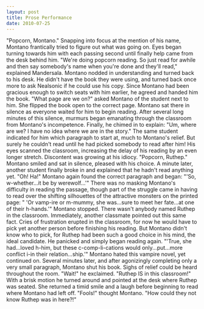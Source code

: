 ```yaml
---
layout: post
title: Prose Performance
date: 2010-07-25
---
```

"Popcorn, Montano."    Snapping into focus at the
      mention of his name, Montano frantically tried to figure out what was going on. Eyes began
      turning towards him with each passing second until finally help came from the desk behind
      him.    "We're doing popcorn reading. So just read for awhile and then say
      somebody's name when you're done and they'll read," explained Mandersala. Montano nodded in
      understanding and turned back to his desk. He didn't have the book they were using, and turned
      back once more to ask Nealsonic if he could use his copy. Since Montano had been gracious
      enough to switch seats with him earlier, he agreed and handed him the book.    "What page are we on?" asked Montano of the student next to him. She flipped the book
      open to the correct page. Montano sat there in silence as everyone waited for him to begin
      reading. After several long minutes of this silence, murmurs began emanating through the
      classroom from Montano's incompetence. Finally, he chimed in to explain:    "Um, where are we? I have no idea where we are in the story."    The
      same student indicated for him which paragraph to start at, much to Montano's relief. But
      surely he couldn't read until he had picked somebody to read after him! His eyes scanned the
      classroom, increasing the delay of his reading by an even longer stretch. Discontent was
      growing at his idiocy.    "Popcorn, Ruthep." Montano smiled and sat in
      silence, pleased with his choice. A minute later, another student finally broke in and
      explained that he hadn't read anything yet.    "Oh! Ha!" Montano again
      found the correct paragraph and began: "'So, w-whether...it be by werewolf...'" There was no
      masking Montano's difficulty in reading the passage, though part of the struggle came in
      having to read over the shifting silhouettes of the attractive monsters on the printed page: "
      'Or vamp-ire or m-mummy, she was...sure to meet her fate...at one of their h-hands.'"    Montano stopped. There wasn't anybody named Ruthep in the classroom.
      Immediately, another classmate pointed out this same fact. Cries of frustration erupted in the
      classroom, for now he would have to pick yet another person before finishing his reading. But
      Montano didn't know who to pick, for Ruthep had been such a good choice in his mind, the ideal
      candidate. He panicked and simply began reading again.    "'True, she
      had...loved h-him, but these c-comp-li-cations would only...put...more conflict i-in their
      relation...ship.'" Montano hated this vampire novel, yet continued on.    Several minutes later, and after agonizingly completing only a very small paragraph,
      Montano shut his book. Sighs of relief could be heard throughout the room.    "Wait!" he exclaimed. "Ruthep IS in this classroom!" With a brisk motion he turned around
      and pointed at the desk where Ruthep was seated. She returned a timid smile and a laugh before
      beginning to read where Montano had left off.    "Fools!" thought Montano.
      "How could they not know Ruthep was in here?!"